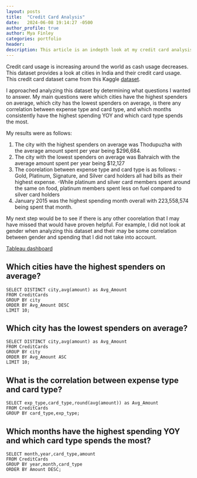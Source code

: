 ```yaml
---
layout: posts
title:  "Credit Card Analysis"
date:   2024-06-08 19:14:27 -0500
author_profile: true
author: Mya Finley
categories: portfolio
header:
description: This article is an indepth look at my credit card analysis featured on both my resume and portfolio.
---
```

Credit card usage is increasing around the world as cash usage decreases. This dataset provides a look at cities in India and their credit card usage. This credit card dataset came from this Kaggle [dataset](https://www.kaggle.com/datasets/vikramamin/credit-card-spend-analysis).


I approached analyzing this dataset by determining what questions I wanted to answer. My main questions were which cities have the highest spenders on average, which city has the lowest spenders on average, is there any correlation between expense type and card type, and which months consistently have the highest spending YOY and which card type spends the most.

My results were as follows:
1. The city with the highest spenders on average was Thodupuzha with the average amount spent per year being $296,684.
2. The city with the lowest spenders on average was Bahraich with the average amount spent per year being $12,127
3. The coorelation between expense type and card type is as follows:
	-Gold, Platinum, Signature, and Silver card holders all had bills as their highest expense. 
	-While platinum and silver card members spent around the same on food, platinum members spent less on fuel compared to silver card holders
4. January 2015 was the highest spending month overall with 223,558,574 being spent that month.


My next step would be to see if there is any other coorelation that I may have missed that would have proven helpful. For example, I did not look at gender when analyzing this dataset and their may be some correlation between gender and spending that I did not take into account.

[Tableau dashboard](https://public.tableau.com/views/CreditCardAnalysisPortfolio/YOYDashboard?:language=en-US&:sid=&:display_count=n&:origin=viz_share_link)


## Which cities have the highest spenders on average?
	SELECT DISTINCT city,avg(amount) as Avg_Amount
	FROM CreditCards
	GROUP BY city
	ORDER BY Avg_Amount DESC
	LIMIT 10;


## Which city has the lowest spenders on average? 
	SELECT DISTINCT city,avg(amount) as Avg_Amount
	FROM CreditCards
	GROUP BY city
	ORDER BY Avg_Amount ASC
	LIMIT 10;

## What is the correlation between expense type and card type?  
	SELECT exp_type,card_type,round(avg(amount)) as Avg_Amount
	FROM CreditCards
	GROUP BY card_type,exp_type;

## Which months have the highest spending YOY and which card type spends the most?  
	SELECT month,year,card_type,amount
	FROM CreditCards
	GROUP BY year,month,card_type
	ORDER BY Amount DESC;